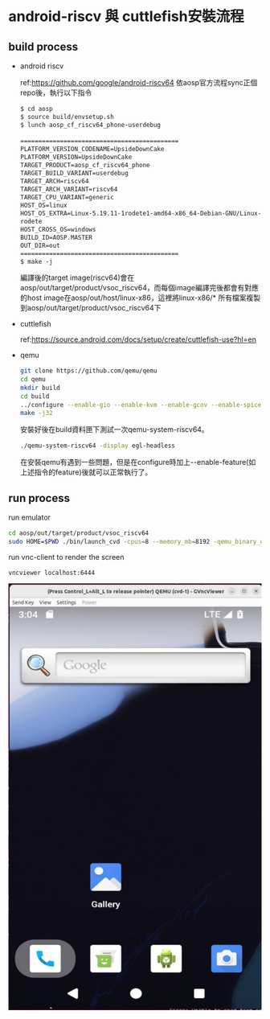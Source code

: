 # android-riscv 與 cuttlefish安裝流程
## build process

* android riscv

    ref:https://github.com/google/android-riscv64
    依aosp官方流程sync正個repo後，執行以下指令
    ```
    $ cd aosp
    $ source build/envsetup.sh
    $ lunch aosp_cf_riscv64_phone-userdebug

    ============================================
    PLATFORM_VERSION_CODENAME=UpsideDownCake
    PLATFORM_VERSION=UpsideDownCake
    TARGET_PRODUCT=aosp_cf_riscv64_phone
    TARGET_BUILD_VARIANT=userdebug
    TARGET_ARCH=riscv64
    TARGET_ARCH_VARIANT=riscv64
    TARGET_CPU_VARIANT=generic
    HOST_OS=linux
    HOST_OS_EXTRA=Linux-5.19.11-1rodete1-amd64-x86_64-Debian-GNU/Linux-rodete
    HOST_CROSS_OS=windows
    BUILD_ID=AOSP.MASTER
    OUT_DIR=out
    ============================================
    $ make -j
    ```
    編譯後的target image(riscv64)會在aosp/out/target/product/vsoc_riscv64，而每個image編譯完後都會有對應的host image在aosp/out/host/linux-x86，這裡將linux-x86/* 所有檔案複製到aosp/out/target/product/vsoc_riscv64下
    

* cuttlefish
        
    ref:https://source.android.com/docs/setup/create/cuttlefish-use?hl=en

* qemu
    ```sh
    git clone https://github.com/qemu/qemu
    cd qemu
    mkdir build
    cd build
    ../configure --enable-gio --enable-kvm --enable-gcov --enable-spice --enable-virglrenderer --enable-vnc --enable-gtk --enable-opengl --prefix=~/workstation/PLLAB/qemu/build
    make -j32
    ```
    安裝好後在build資料匣下測試一次qemu-system-riscv64。
    ```sh
    ./qemu-system-riscv64 -display egl-headless
    ```

    在安裝qemu有遇到一些問題，但是在configure時加上--enable-feature(如上述指令的feature)後就可以正常執行了。

## run process
run emulator    
```sh
cd aosp/out/target/product/vsoc_riscv64
sudo HOME=$PWD ./bin/launch_cvd -cpus=8 --memory_mb=8192 -qemu_binary_dir=/home/cluster/code/env/qemu/build --gpu_mode=drm_virgl -guest_enforce_security=false --start_webrtc=true
```
run vnc-client to render the screen
```
vncviewer localhost:6444
```

![android riscv emulator](./src/emu-photo.jpg)
